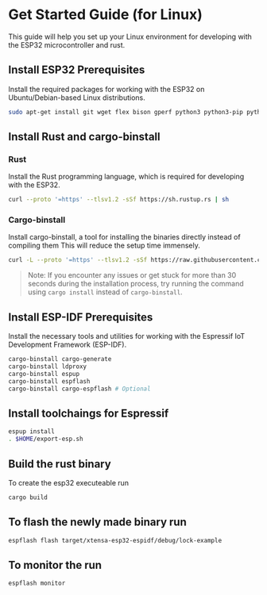 # Get Started Guide (for Linux)

This guide will help you set up your Linux environment for developing with the ESP32 microcontroller and rust.

## Install ESP32 Prerequisites

Install the required packages for working with the ESP32 on Ubuntu/Debian-based Linux distributions.

```bash
sudo apt-get install git wget flex bison gperf python3 python3-pip python3-venv cmake ninja-build ccache libffi-dev libssl-dev dfu-util libusb-1.0-0 libudev-dev
```

## Install Rust and cargo-binstall

### Rust

Install the Rust programming language, which is required for developing with the ESP32.

```bash
curl --proto '=https' --tlsv1.2 -sSf https://sh.rustup.rs | sh
```

### Cargo-binstall

Install cargo-binstall, a tool for installing the binaries directly instead of compiling them This will reduce the setup time immensely.

```bash
curl -L --proto '=https' --tlsv1.2 -sSf https://raw.githubusercontent.com/cargo-bins/cargo-binstall/main/install-from-binstall-release.sh | bash
```

> Note: If you encounter any issues or get stuck for more than 30 seconds during the installation process, try running the command using `cargo install` instead of `cargo-binstall`.

## Install ESP-IDF Prerequisites

Install the necessary tools and utilities for working with the Espressif IoT Development Framework (ESP-IDF).

``` bash
cargo-binstall cargo-generate
cargo-binstall ldproxy
cargo-binstall espup
cargo-binstall espflash
cargo-binstall cargo-espflash # Optional
```

## Install toolchaings for Espressif
``` bash
espup install
. $HOME/export-esp.sh
```

## Build the rust binary
To create the esp32 executeable run 
``` bash
cargo build
```

## To flash the newly made binary run
``` bash
espflash flash target/xtensa-esp32-espidf/debug/lock-example
```

## To monitor the run
``` bash
espflash monitor
```
